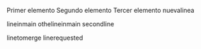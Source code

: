 Primer elemento
Segundo elemento
Tercer elemento
nuevalinea

lineinmain
othelineinmain
secondline

linetomerge
linerequested

